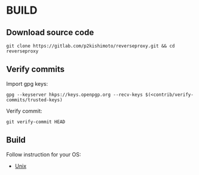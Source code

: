 # BUILD

## Download source code

```
git clone https://gitlab.com/p2kishimoto/reverseproxy.git && cd reverseproxy
```

## Verify commits

Import gpg keys:

```
gpg --keyserver hkps://keys.openpgp.org --recv-keys $(<contrib/verify-commits/trusted-keys)
```

Verify commit:

```
git verify-commit HEAD
```

## Build

Follow instruction for your OS:

* [Unix](build-unix.md) 